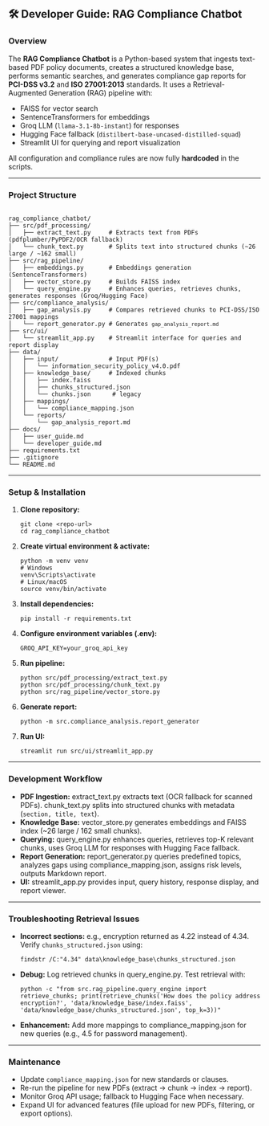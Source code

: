 <h2>🛠️ Developer Guide: RAG Compliance Chatbot</h2>

<h3>Overview</h3>
<p>The <strong>RAG Compliance Chatbot</strong> is a Python-based system that ingests text-based PDF policy documents, creates a structured knowledge base, performs semantic searches, and generates compliance gap reports for <strong>PCI-DSS v3.2</strong> and <strong>ISO 27001:2013</strong> standards. It uses a Retrieval-Augmented Generation (RAG) pipeline with:</p>

<ul>
  <li>FAISS for vector search</li>
  <li>SentenceTransformers for embeddings</li>
  <li>Groq LLM (<code>llama-3.1-8b-instant</code>) for responses</li>
  <li>Hugging Face fallback (<code>distilbert-base-uncased-distilled-squad</code>)</li>
  <li>Streamlit UI for querying and report visualization</li>
</ul>

<p>All configuration and compliance rules are now fully <strong>hardcoded</strong> in the scripts.</p>

<hr>

<h3>Project Structure</h3>
<pre class="project-structure"><code>
rag_compliance_chatbot/
├── src/pdf_processing/
│   ├── extract_text.py     # Extracts text from PDFs (pdfplumber/PyPDF2/OCR fallback)
│   └── chunk_text.py       # Splits text into structured chunks (~26 large / ~162 small)
├── src/rag_pipeline/
│   ├── embeddings.py       # Embeddings generation (SentenceTransformers)
│   ├── vector_store.py     # Builds FAISS index
│   └── query_engine.py     # Enhances queries, retrieves chunks, generates responses (Groq/Hugging Face)
├── src/compliance_analysis/
│   ├── gap_analysis.py     # Compares retrieved chunks to PCI-DSS/ISO 27001 mappings
│   └── report_generator.py # Generates <code>gap_analysis_report.md</code>
├── src/ui/
│   └── streamlit_app.py    # Streamlit interface for queries and report display
├── data/
│   ├── input/              # Input PDF(s)
│   │   └── information_security_policy_v4.0.pdf
│   ├── knowledge_base/     # Indexed chunks
│   │   ├── index.faiss
│   │   ├── chunks_structured.json
│   │   └── chunks.json      # legacy
│   ├── mappings/
│   │   └── compliance_mapping.json
│   └── reports/
│       └── gap_analysis_report.md
├── docs/
│   ├── user_guide.md
│   └── developer_guide.md
├── requirements.txt
├── .gitignore
└── README.md
</code></pre>

<hr>

<h3>Setup & Installation</h3>
<ol>
  <li><strong>Clone repository:</strong>
    <pre><code>git clone &lt;repo-url&gt;
cd rag_compliance_chatbot</code></pre>
  </li>
  <li><strong>Create virtual environment & activate:</strong>
    <pre><code>python -m venv venv
# Windows
venv\Scripts\activate
# Linux/macOS
source venv/bin/activate</code></pre>
  </li>
  <li><strong>Install dependencies:</strong>
    <pre><code>pip install -r requirements.txt</code></pre>
  </li>
  <li><strong>Configure environment variables (.env):</strong>
    <pre><code>GROQ_API_KEY=your_groq_api_key</code></pre>
  </li>
  <li><strong>Run pipeline:</strong>
    <pre><code>python src/pdf_processing/extract_text.py
python src/pdf_processing/chunk_text.py
python src/rag_pipeline/vector_store.py</code></pre>
  </li>
  <li><strong>Generate report:</strong>
    <pre><code>python -m src.compliance_analysis.report_generator</code></pre>
  </li>
  <li><strong>Run UI:</strong>
    <pre><code>streamlit run src/ui/streamlit_app.py</code></pre>
  </li>
</ol>

<hr>

<h3>Development Workflow</h3>
<ul>
  <li><strong>PDF Ingestion:</strong> extract_text.py extracts text (OCR fallback for scanned PDFs). chunk_text.py splits into structured chunks with metadata (<code>section, title, text</code>).</li>
  <li><strong>Knowledge Base:</strong> vector_store.py generates embeddings and FAISS index (~26 large / 162 small chunks).</li>
  <li><strong>Querying:</strong> query_engine.py enhances queries, retrieves top-K relevant chunks, uses Groq LLM for responses with Hugging Face fallback.</li>
  <li><strong>Report Generation:</strong> report_generator.py queries predefined topics, analyzes gaps using compliance_mapping.json, assigns risk levels, outputs Markdown report.</li>
  <li><strong>UI:</strong> streamlit_app.py provides input, query history, response display, and report viewer.</li>
</ul>

<hr>

<h3>Troubleshooting Retrieval Issues</h3>
<ul>
  <li><strong>Incorrect sections:</strong> e.g., encryption returned as 4.22 instead of 4.34. Verify <code>chunks_structured.json</code> using:
    <pre><code>findstr /C:"4.34" data\knowledge_base\chunks_structured.json</code></pre>
  </li>
  <li><strong>Debug:</strong> Log retrieved chunks in query_engine.py. Test retrieval with:
    <pre><code>python -c "from src.rag_pipeline.query_engine import retrieve_chunks; print(retrieve_chunks('How does the policy address encryption?', 'data/knowledge_base/index.faiss', 'data/knowledge_base/chunks_structured.json', top_k=3))"</code></pre>
  </li>
  <li><strong>Enhancement:</strong> Add more mappings to compliance_mapping.json for new queries (e.g., 4.5 for password management).</li>
</ul>

<hr>

<h3>Maintenance</h3>
<ul>
  <li>Update <code>compliance_mapping.json</code> for new standards or clauses.</li>
  <li>Re-run the pipeline for new PDFs (extract → chunk → index → report).</li>
  <li>Monitor Groq API usage; fallback to Hugging Face when necessary.</li>
  <li>Expand UI for advanced features (file upload for new PDFs, filtering, or export options).</li>
</ul>
